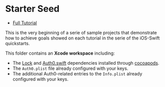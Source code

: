 # Starter Seed 

- [Full Tutorial](https://auth0.com/docs/quickstart/native/ios-swift/00-introduction)

This is the very beginning of a serie of sample projects that demonstrate how to achieve goals showed on each tutorial in the serie of the iOS-Swift quickstarts.

This folder contains an **Xcode workspace** including:

- The [Lock](https://github.com/auth0/Lock.iOS-OSX) and [Auth0.swift](https://github.com/auth0/Auth0.swift) dependencies installed through [cocoapods](https://cocoapods.org/).
- The `Auth0.plist` file already configured with your keys.
- The additional Auth0-related entries to the `Info.plist` already configured with your keys.